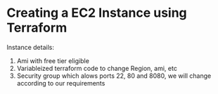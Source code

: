 # Creating a EC2 Instance using Terraform
Instance details:
1. Ami with free tier eligible
2. Variableized terraform code to change Region, ami, etc
3. Security group which alows ports 22, 80 and 8080, we will change according to our requirements